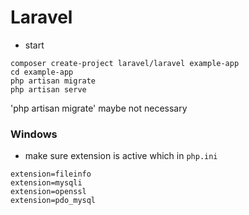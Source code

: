 # Laravel
- start
```
composer create-project laravel/laravel example-app
cd example-app
php artisan migrate
php artisan serve
```
'php artisan migrate' maybe not necessary

### Windows
- make sure extension is active which in `php.ini`
```
extension=fileinfo
extension=mysqli
extension=openssl
extension=pdo_mysql
```
